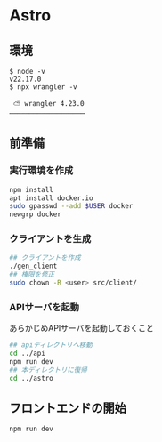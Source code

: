 # Astro

## 環境

```
$ node -v
v22.17.0
$ npx wrangler -v

 ⛅️ wrangler 4.23.0
───────────────────
```

## 前準備

### 実行環境を作成

```sh
npm install
apt install docker.io
sudo gpasswd --add $USER docker
newgrp docker
```

### クライアントを生成

```sh
## クライアントを作成
./gen_client
## 権限を修正
sudo chown -R <user> src/client/
```

### APIサーバを起動

あらかじめAPIサーバを起動しておくこと

```sh
## apiディレクトリへ移動
cd ../api
npm run dev
## 本ディレクトリに復帰
cd ../astro
```

## フロントエンドの開始

```sh
npm run dev
```
